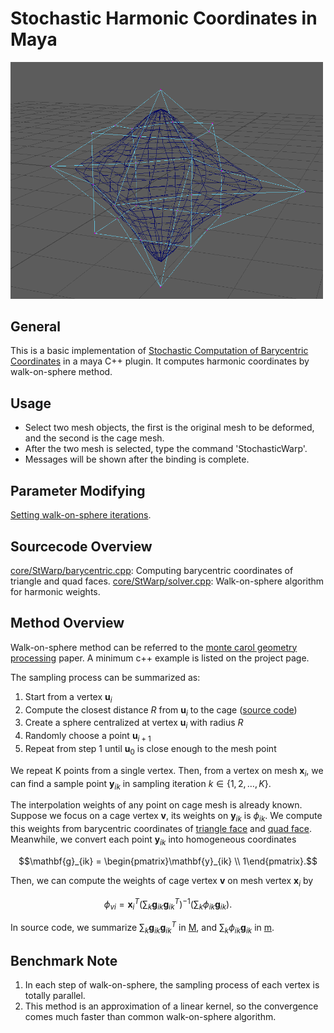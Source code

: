 # Stochastic Harmonic Coordinates in Maya

<img src="Untitled.png" alt="drawing" width="500"/>

## General

This is a basic implementation of [Stochastic Computation of Barycentric Coordinates](https://graphics.pixar.com/library/StochasticCoordinates/) in a maya C++ plugin. 
It computes harmonic coordinates by walk-on-sphere method.

## Usage 

- Select two mesh objects, the first is the original mesh to be deformed, and the second is the cage mesh. 
- After the two mesh is selected, type the command 'StochasticWarp'.
- Messages will be shown after the binding is complete. 

## Parameter Modifying

[Setting walk-on-sphere iterations](https://github.com/yoharol/StochasticWarp/blob/73e3f292a8aa81fe6516ea9018f21d2586c32b71/src/StochasticWarp.cpp#L73).

## Sourcecode Overview

[core/StWarp/barycentric.cpp](https://github.com/yoharol/StochasticWarp/blob/main/core/StWarp/barycentric.cpp): Computing barycentric coordinates of triangle and quad faces.
[core/StWarp/solver.cpp](https://github.com/yoharol/StochasticWarp/blob/main/core/StWarp/solver.cpp): Walk-on-sphere algorithm for harmonic weights.

## Method Overview

Walk-on-sphere method can be referred to the [monte carol geometry processing](https://www.cs.cmu.edu/~kmcrane/Projects/MonteCarloGeometryProcessing/index.html) paper. 
A minimum c++ example is listed on the project page.

The sampling process can be summarized as:
1. Start from a vertex $\mathbf{u}_i$
2. Compute the closest distance $R$ from $\mathbf{u}_i$ to the cage ([source code](https://github.com/yoharol/StochasticWarp/blob/06f9ef277271109a525877a7cd8151c9e78638ce/core/StWarp/solver.cpp#L140))
3. Create a sphere centralized at vertex $\mathbf{u}_i$  with radius $R$
4. Randomly choose a point  $\mathbf{u}_{i+1}$
5. Repeat from step 1 until  $\mathbf{u}_0$ is close enough to the mesh point

We repeat K points from a single vertex. Then, from a vertex on mesh $\mathbf{x}_i$, we can find a sample point $\mathbf{y}_{ik}$ in sampling iteration $k\in\{1, 2, \dots, K\}$.

The interpolation weights of any point on cage mesh is already known. Suppose we focus on a cage vertex $\mathbf{v}$, its weights on $\mathbf{y}_{ik}$ is $\phi_{ik}$. We compute this weights from barycentric coordinates of [triangle face](https://github.com/yoharol/StochasticWarp/blob/06f9ef277271109a525877a7cd8151c9e78638ce/core/StWarp/solver.cpp#L155) and [quad face](https://github.com/yoharol/StochasticWarp/blob/06f9ef277271109a525877a7cd8151c9e78638ce/core/StWarp/solver.cpp#L171). Meanwhile, we convert each point $\mathbf{y}_{ik}$ into homogeneous coordinates

$$\mathbf{g}_{ik} = \begin{pmatrix}\mathbf{y}_{ik} \\ 1\end{pmatrix}.$$

Then, we can compute the weights of cage vertex $\mathbf{v}$ on mesh vertex $\mathbf{x}_i$ by

$$\phi_{vi} = \mathbf{x}_i^T \left(\sum_k\mathbf{g}_{ik}\mathbf{g}_{ik}^T\right)^{-1}\left(\sum_k \phi_{ik}\mathbf{g}_{ik}\right).$$

In source code, we summarize $\sum_k\mathbf{g}_{ik}\mathbf{g}_{ik}^T$ in [M](https://github.com/yoharol/StochasticWarp/blob/06f9ef277271109a525877a7cd8151c9e78638ce/core/StWarp/solver.cpp#L207), and $\sum_k \phi_{ik}\mathbf{g}_{ik}$ in [m](https://github.com/yoharol/StochasticWarp/blob/06f9ef277271109a525877a7cd8151c9e78638ce/core/StWarp/solver.cpp#L221).

## Benchmark Note

1. In each step of walk-on-sphere, the sampling process of each vertex is totally parallel. 
2. This method is an approximation of a linear kernel, so the convergence comes much faster than common walk-on-sphere algorithm.
